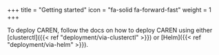 +++
title = "Getting started"
icon = "fa-solid fa-forward-fast"
weight = 1
+++

To deploy CAREN, follow the docs on how to deploy CAREN using either
[clusterctl]({{< ref "deployment/via-clusterctl" >}}) or [Helm]({{< ref "deployment/via-helm" >}}).
